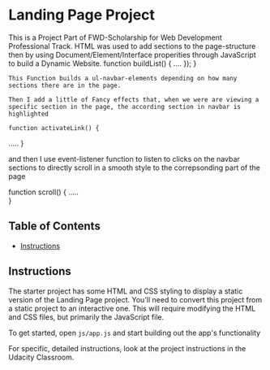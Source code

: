 # Landing Page Project
This is a Project Part of FWD-Scholarship for Web Development Professional Track. 
HTML was used to add sections to the page-structure
then by using Document/Element/Interface properities through JavaScript to build a Dynamic Website. 
    function buildList() {
        ....
    });
}

    This Function builds a ul-navbar-elements depending on how many sections there are in the page.

    Then I add a little of Fancy effects that, when we were are viewing a specific section in the page, the according section in navbar is highlighted 
    
    function activateLink() {
   .....
  }

  and then I use event-listener function to listen to clicks on the navbar sections to directly scroll in a smooth style to the correpsonding part of the page

  function scroll() {
    .....  
    }
## Table of Contents

* [Instructions](#instructions)

## Instructions

The starter project has some HTML and CSS styling to display a static version of the Landing Page project. You'll need to convert this project from a static project to an interactive one. This will require modifying the HTML and CSS files, but primarily the JavaScript file.

To get started, open `js/app.js` and start building out the app's functionality

For specific, detailed instructions, look at the project instructions in the Udacity Classroom.
